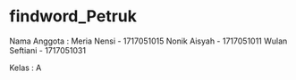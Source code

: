 # findword_Petruk
Nama Anggota :
  Meria Nensi    - 1717051015
  Nonik Aisyah   - 1717051011
  Wulan Seftiani - 1717051031
  
  Kelas : A
